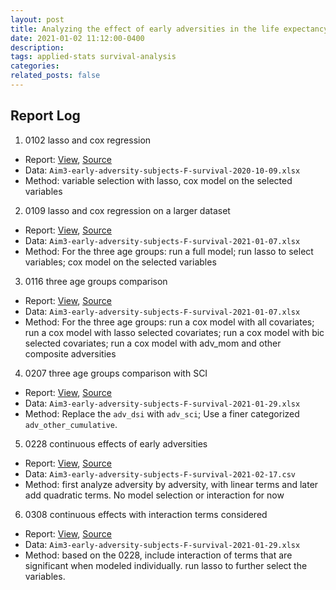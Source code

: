 ```yaml
---
layout: post
title: Analyzing the effect of early adversities in the life expectancy of wild baboons
date: 2021-01-02 11:12:00-0400
description:
tags: applied-stats survival-analysis
categories:
related_posts: false
---
```


## Report Log

1. 0102 lasso and cox regression
  - Report: [View](/assets/baboon/reports/lasso-and-cox-regression.html), [Source](/assets/baboon/Rmd/lasso-and-cox-regression.Rmd)
  - Data: `Aim3-early-adversity-subjects-F-survival-2020-10-09.xlsx`
  - Method: variable selection with lasso, cox model on the selected variables

2. 0109 lasso and cox regression on a larger dataset
  - Report: [View](/assets/baboon/reports/lasso-and-cox-regression-larger-dataset.html), [Source](/assets/baboon/Rmd/lasso-and-cox-regression-larger-dataset.Rmd)
  - Data: `Aim3-early-adversity-subjects-F-survival-2021-01-07.xlsx`
  - Method: For the three age groups: run a full model; run lasso to select variables; cox model on the selected variables
  
3. 0116 three age groups comparison
  - Report: [View](/assets/baboon/reports/comparison-of-three-age-subgroups.html), [Source](/assets/baboon//assets/baboon/Rmd/comparison-of-three-age-subgroups.Rmd)
  - Data: `Aim3-early-adversity-subjects-F-survival-2021-01-07.xlsx`
  - Method: For the three age groups: run a cox model with all covariates; run a cox model with lasso selected covariates; run a cox model with bic selected covariates; run a cox model with adv_mom and other composite adversities
  
4. 0207 three age groups comparison with SCI
  - Report: [View](/assets/baboon/reports/comparison-of-three-age-subgroups_with_sci.html), [Source](/assets/baboon/Rmd/comparison-of-three-age-subgroups.Rmd)
  - Data: `Aim3-early-adversity-subjects-F-survival-2021-01-29.xlsx`
  - Method: Replace the `adv_dsi` with `adv_sci`; Use a finer categorized `adv_other_cumulative`.

5. 0228 continuous effects of early adversities
  - Report: [View](/assets/baboon/reports/continuous_effects.html), [Source](/assets/baboon/Rmd/continuous_effects.Rmd)
  - Data: `Aim3-early-adversity-subjects-F-survival-2021-02-17.csv`
  - Method: first analyze adversity by adversity, with linear terms and later add quadratic terms. No model selection or interaction for now

6. 0308 continuous effects with interaction terms considered
  - Report: [View](/assets/baboon/reports/continuous_effects_with_interactions.html), [Source](/assets/baboon/Rmd/continuous_effects_with_interactions.Rmd)
  - Data: `Aim3-early-adversity-subjects-F-survival-2021-01-29.xlsx`
  - Method: based on the 0228, include interaction of terms that are significant when modeled individually. run lasso to further select the variables.